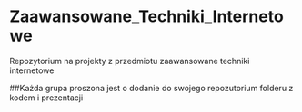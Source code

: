 # Zaawansowane_Techniki_Internetowe
Repozytorium na projekty z przedmiotu zaawansowane techniki internetowe

##Każda grupa proszona jest o dodanie do swojego repozutorium folderu z kodem i prezentacji
